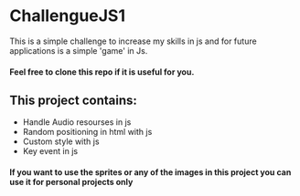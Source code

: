 # ChallengueJS1

This is a simple challenge to increase my skills in js and for future applications
is a simple 'game' in Js.

#### Feel free to clone this repo if it is useful for you.

## This project contains:

-   Handle Audio resourses in js
-   Random positioning in html with js
-   Custom style with js
-   Key event in js

#### If you want to use the sprites or any of the images in this project you can use it for personal projects only
